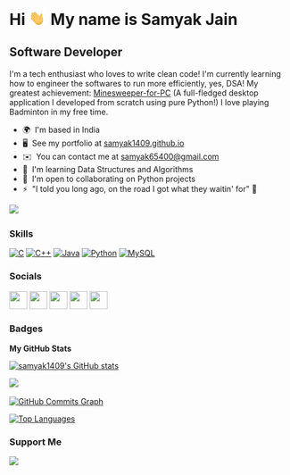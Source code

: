 Hi <img src="Waving Hand.gif" width="32"> My name is Samyak Jain
============================

Software Developer
------------------

I'm a tech enthusiast who loves to write clean code! 
I'm currently learning how to engineer the softwares to run more efficiently, yes, DSA! 
My greatest achievement: [Minesweeper-for-PC](https://github.com/samyak1409/Minesweeper-for-PC) (A full-fledged desktop application I developed from scratch using pure Python!) 
I love playing Badminton in my free time.

* 🌍  I'm based in India
* 🖥️  See my portfolio at [samyak1409.github.io](http://samyak1409.github.io)
* ✉️  You can contact me at [samyak65400@gmail.com](mailto:samyak65400@gmail.com)
* 🧠  I'm learning Data Structures and Algorithms
* 🤝  I'm open to collaborating on Python projects
* ⚡  "I told you long ago, on the road I got what they waitin' for" 👀

<a href="https://www.twitter.com/samyak_1409" target="_blank" rel="noreferrer"><img
src="https://img.shields.io/twitter/follow/samyak_1409?logo=twitter&style=for-the-badge&color=0891b2&labelColor=1c1917"
/></a>

### Skills

<p align="left">
<a href="https://docs.microsoft.com/en-us/cpp/?view=msvc-170" target="_blank" rel="noreferrer"><img src="https://raw.githubusercontent.com/danielcranney/readme-generator/main/public/icons/skills/c-colored.svg" width="36" height="36" alt="C" /></a>
<a href="https://docs.microsoft.com/en-us/cpp/?view=msvc-170" target="_blank" rel="noreferrer"><img src="https://raw.githubusercontent.com/danielcranney/readme-generator/main/public/icons/skills/cplusplus-colored.svg" width="36" height="36" alt="C++" /></a>
<a href="https://www.oracle.com/java/" target="_blank" rel="noreferrer"><img src="https://raw.githubusercontent.com/danielcranney/readme-generator/main/public/icons/skills/java-colored.svg" width="36" height="36" alt="Java" /></a>
<a href="https://www.python.org/" target="_blank" rel="noreferrer"><img src="https://raw.githubusercontent.com/danielcranney/readme-generator/main/public/icons/skills/python-colored.svg" width="36" height="36" alt="Python" /></a>
<a href="https://www.mysql.com/" target="_blank" rel="noreferrer"><img src="https://raw.githubusercontent.com/danielcranney/readme-generator/main/public/icons/skills/mysql-colored.svg" width="36" height="36" alt="MySQL" /></a>
</p>


### Socials

<p align="left"> <a href="https://www.github.com/samyak1409" target="_blank" rel="noreferrer"><img src="https://raw.githubusercontent.com/danielcranney/readme-generator/main/public/icons/socials/github-dark.svg" width="32" height="32" /></a> <a href="http://www.instagram.com/samyak_1409" target="_blank" rel="noreferrer"><img src="https://raw.githubusercontent.com/danielcranney/readme-generator/main/public/icons/socials/instagram.svg" width="32" height="32" /></a> <a href="https://www.linkedin.com/in/samyak1409" target="_blank" rel="noreferrer"><img src="https://raw.githubusercontent.com/danielcranney/readme-generator/main/public/icons/socials/linkedin.svg" width="32" height="32" /></a> <a href="https://www.twitter.com/samyak_1409" target="_blank" rel="noreferrer"><img src="https://raw.githubusercontent.com/danielcranney/readme-generator/main/public/icons/socials/twitter.svg" width="32" height="32" /></a> <a href="https://www.youtube.com/c/UCfeR0AhcVZC8UwrOART3a7A" target="_blank" rel="noreferrer"><img src="https://raw.githubusercontent.com/danielcranney/readme-generator/main/public/icons/socials/youtube.svg" width="32" height="32" /></a></p>

### Badges

<b>My GitHub Stats</b>

<a href="http://www.github.com/samyak1409"><img src="https://github-readme-stats.vercel.app/api?username=samyak1409&show_icons=true&hide=&count_private=true&title_color=0891b2&text_color=ffffff&icon_color=0891b2&bg_color=1c1917&hide_border=true&show_icons=true" alt="samyak1409's GitHub stats" /></a>

<a href="http://www.github.com/samyak1409"><img src="https://github-readme-streak-stats.herokuapp.com/?user=samyak1409&stroke=ffffff&background=1c1917&ring=0891b2&fire=0891b2&currStreakNum=ffffff&currStreakLabel=0891b2&sideNums=ffffff&sideLabels=ffffff&dates=ffffff&hide_border=true" /></a>

<a href="http://www.github.com/samyak1409"><img src="https://activity-graph.herokuapp.com/graph?username=samyak1409&bg_color=1c1917&color=ffffff&line=0891b2&point=ffffff&area_color=1c1917&area=true&hide_border=true&custom_title=GitHub%20Commits%20Graph" alt="GitHub Commits Graph" /></a>

<a href="https://github.com/samyak1409" align="left"><img src="https://github-readme-stats.vercel.app/api/top-langs/?username=samyak1409&langs_count=10&title_color=0891b2&text_color=ffffff&icon_color=0891b2&bg_color=1c1917&hide_border=true&locale=en&custom_title=Top%20%Languages" alt="Top Languages" /></a>

### Support Me

<a href="https://www.buymeacoffee.com/samyak1409"><img src="https://cdn.buymeacoffee.com/buttons/v2/default-yellow.png" width="200" /></a>
